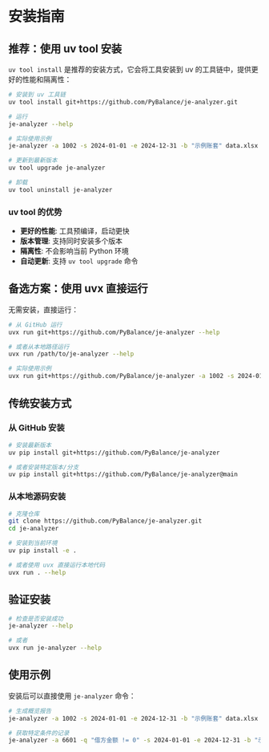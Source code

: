 # 安装指南

## 推荐：使用 uv tool 安装

`uv tool install` 是推荐的安装方式，它会将工具安装到 uv 的工具链中，提供更好的性能和隔离性：

```bash
# 安装到 uv 工具链
uv tool install git+https://github.com/PyBalance/je-analyzer.git

# 运行
je-analyzer --help

# 实际使用示例
je-analyzer -a 1002 -s 2024-01-01 -e 2024-12-31 -b "示例账套" data.xlsx overview

# 更新到最新版本
uv tool upgrade je-analyzer

# 卸载
uv tool uninstall je-analyzer
```

### uv tool 的优势

- **更好的性能**: 工具预编译，启动更快
- **版本管理**: 支持同时安装多个版本
- **隔离性**: 不会影响当前 Python 环境
- **自动更新**: 支持 `uv tool upgrade` 命令

## 备选方案：使用 uvx 直接运行

无需安装，直接运行：

```bash
# 从 GitHub 运行
uvx run git+https://github.com/PyBalance/je-analyzer --help

# 或者从本地路径运行
uvx run /path/to/je-analyzer --help

# 实际使用示例
uvx run git+https://github.com/PyBalance/je-analyzer -a 1002 -s 2024-01-01 -e 2024-12-31 -b "示例账套" data.xlsx overview
```

## 传统安装方式

### 从 GitHub 安装

```bash
# 安装最新版本
uv pip install git+https://github.com/PyBalance/je-analyzer

# 或者安装特定版本/分支
uv pip install git+https://github.com/PyBalance/je-analyzer@main
```

### 从本地源码安装

```bash
# 克隆仓库
git clone https://github.com/PyBalance/je-analyzer.git
cd je-analyzer

# 安装到当前环境
uv pip install -e .

# 或者使用 uvx 直接运行本地代码
uvx run . --help
```

## 验证安装

```bash
# 检查是否安装成功
je-analyzer --help

# 或者
uvx run je-analyzer --help
```

## 使用示例

安装后可以直接使用 `je-analyzer` 命令：

```bash
# 生成概览报告
je-analyzer -a 1002 -s 2024-01-01 -e 2024-12-31 -b "示例账套" data.xlsx overview

# 获取特定条件的记录
je-analyzer -a 6601 -q "借方金额 != 0" -s 2024-01-01 -e 2024-12-31 -b "示例账套" data.xlsx get --top 10
```